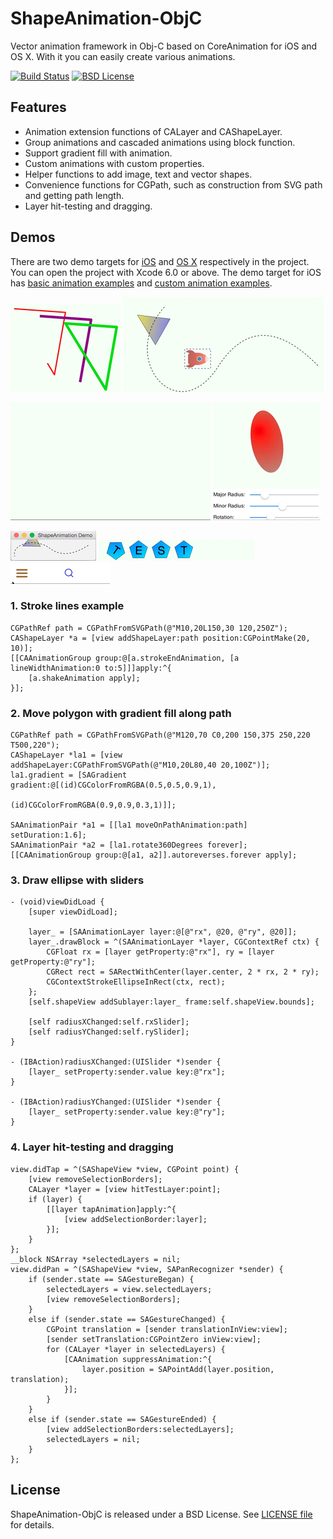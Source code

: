ShapeAnimation-ObjC
===================

Vector animation framework in Obj-C based on CoreAnimation for iOS and OS X.
With it you can easily create various animations.

[![Build Status][travis-image]][travis-url]
[![BSD License][license-image]][license-url]

[travis-url]: https://travis-ci.org/rhcad/ShapeAnimation-ObjC
[travis-image]: http://img.shields.io/travis/rhcad/ShapeAnimation-ObjC/master.svg
[license-url]: LICENSE
[license-image]: http://img.shields.io/badge/license-BSD-blue.svg

## Features

 - Animation extension functions of CALayer and CAShapeLayer.
 - Group animations and cascaded animations using block function.
 - Support gradient fill with animation.
 - Custom animations with custom properties.
 - Helper functions to add image, text and vector shapes.
 - Convenience functions for CGPath, such as construction from SVG path and getting path length.
 - Layer hit-testing and dragging.

## Demos

There are two demo targets for [iOS](ShapeAnimation_iOSDemo) and [OS X](ShapeAnimation_OSXDemo) respectively
in the project. You can open the project with Xcode 6.0 or above.
The demo target for iOS has [basic animation examples][MasterVC] and [custom animation examples][EllipseVC].

[MasterVC]: ShapeAnimation_iOSDemo/MasterViewController.m
[EllipseVC]: ShapeAnimation_iOSDemo/EllipseViewController.m

![Stroke Lines](Documentation/strokelines.gif)
![Move Lines](Documentation/movelines.gif)

![Jumping Ball](Documentation/jumpball.gif)
![Ellipse with Sliders](Documentation/ellipse_sliders.gif)

![OS X Lines](Documentation/osx_movelines.gif)
![Rotate Polygons](Documentation/rotatepolygons.gif)
![Hamburger Button](Documentation/hamburger.gif)

### 1. Stroke lines example

```obj-c
CGPathRef path = CGPathFromSVGPath(@"M10,20L150,30 120,250Z");
CAShapeLayer *a = [view addShapeLayer:path position:CGPointMake(20, 10)];
[[CAAnimationGroup group:@[a.strokeEndAnimation, [a lineWidthAnimation:0 to:5]]]apply:^{
    [a.shakeAnimation apply];
}];
```

### 2. Move polygon with gradient fill along path

```obj-c
CGPathRef path = CGPathFromSVGPath(@"M120,70 C0,200 150,375 250,220 T500,220");
CAShapeLayer *la1 = [view addShapeLayer:CGPathFromSVGPath(@"M10,20L80,40 20,100Z")];
la1.gradient = [SAGradient gradient:@[(id)CGColorFromRGBA(0.5,0.5,0.9,1),
                                      (id)CGColorFromRGBA(0.9,0.9,0.3,1)]];

SAAnimationPair *a1 = [[la1 moveOnPathAnimation:path] setDuration:1.6];
SAAnimationPair *a2 = [la1.rotate360Degrees forever];
[[CAAnimationGroup group:@[a1, a2]].autoreverses.forever apply];
```

### 3. Draw ellipse with sliders

```obj-c
- (void)viewDidLoad {
    [super viewDidLoad];
    
    layer_ = [SAAnimationLayer layer:@[@"rx", @20, @"ry", @20]];
    layer_.drawBlock = ^(SAAnimationLayer *layer, CGContextRef ctx) {
        CGFloat rx = [layer getProperty:@"rx"], ry = [layer getProperty:@"ry"];
        CGRect rect = SARectWithCenter(layer.center, 2 * rx, 2 * ry);
        CGContextStrokeEllipseInRect(ctx, rect);
    };
    [self.shapeView addSublayer:layer_ frame:self.shapeView.bounds];
    
    [self radiusXChanged:self.rxSlider];
    [self radiusYChanged:self.rySlider];
}

- (IBAction)radiusXChanged:(UISlider *)sender {
    [layer_ setProperty:sender.value key:@"rx"];
}

- (IBAction)radiusYChanged:(UISlider *)sender {
    [layer_ setProperty:sender.value key:@"ry"];
}
```

### 4. Layer hit-testing and dragging

```obj-c
view.didTap = ^(SAShapeView *view, CGPoint point) {
    [view removeSelectionBorders];
    CALayer *layer = [view hitTestLayer:point];
    if (layer) {
        [[layer tapAnimation]apply:^{
            [view addSelectionBorder:layer];
        }];
    }
};
__block NSArray *selectedLayers = nil;
view.didPan = ^(SAShapeView *view, SAPanRecognizer *sender) {
    if (sender.state == SAGestureBegan) {
        selectedLayers = view.selectedLayers;
        [view removeSelectionBorders];
    }
    else if (sender.state == SAGestureChanged) {
        CGPoint translation = [sender translationInView:view];
        [sender setTranslation:CGPointZero inView:view];
        for (CALayer *layer in selectedLayers) {
            [CAAnimation suppressAnimation:^{
                layer.position = SAPointAdd(layer.position, translation);
            }];
        }
    }
    else if (sender.state == SAGestureEnded) {
        [view addSelectionBorders:selectedLayers];
        selectedLayers = nil;
    }
};
```

## License

ShapeAnimation-ObjC is released under a BSD License. See [LICENSE file](LICENSE) for details.
